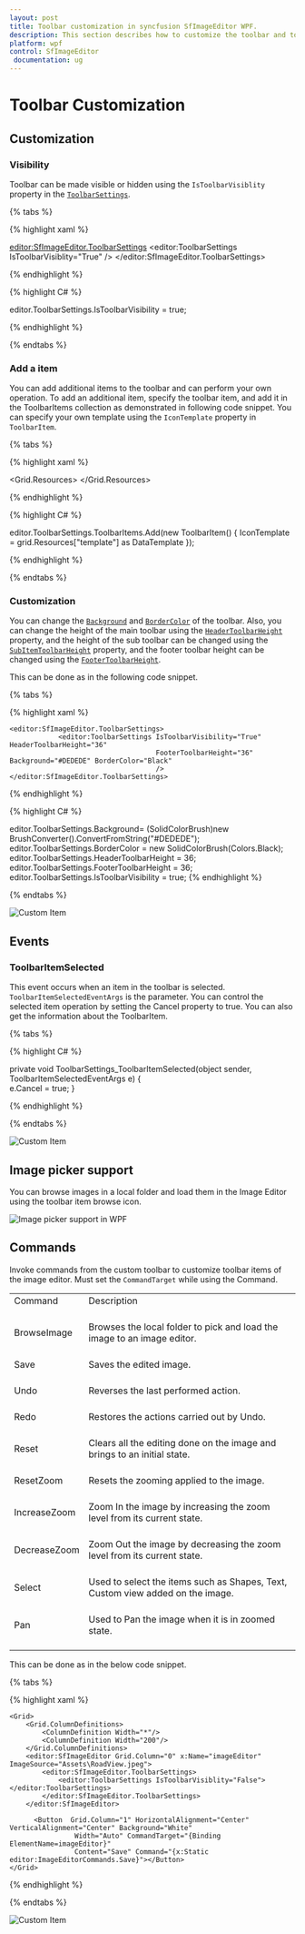 ```yaml
---
layout: post
title: Toolbar customization in syncfusion SfImageEditor WPF.
description: This section describes how to customize the toolbar and toolbar item selected event in SfImageEditor control for WPF platform.
platform: wpf
control: SfImageEditor
 documentation: ug
---
```


# Toolbar Customization

## Customization

### Visibility

Toolbar can be made visible or hidden using the `IsToolbarVisiblity` property in the [`ToolbarSettings`](https://help.syncfusion.com/cr/wpf/Syncfusion.UI.Xaml.ImageEditor.SfImageEditor.html#Syncfusion_UI_Xaml_ImageEditor_SfImageEditor_ToolbarSettings).

{% tabs %} 

{% highlight xaml %} 

  <editor:SfImageEditor.ToolbarSettings>
        <editor:ToolbarSettings IsToolbarVisiblity="True" />
  </editor:SfImageEditor.ToolbarSettings>

{% endhighlight %}

{% highlight C# %} 

editor.ToolbarSettings.IsToolbarVisibility = true;

{% endhighlight %}

{% endtabs %} 

### Add a item

You can add additional items to the toolbar and can perform your own operation. To add an additional item, specify the toolbar item, and add it in the ToolbarItems collection as demonstrated in following code snippet. You can specify your own template using the `IconTemplate` property in `ToolbarItem`.

{% tabs %} 

{% highlight xaml %} 

  <Grid.Resources>
            <DataTemplate x:Key="template">
                <TextBlock Text="New Item"></TextBlock>
            </DataTemplate>
  </Grid.Resources>

{% endhighlight %}

{% highlight C# %} 

editor.ToolbarSettings.ToolbarItems.Add(new ToolbarItem() { IconTemplate = grid.Resources["template"] as DataTemplate });

{% endhighlight %}

{% endtabs %} 

### Customization

You can change the [`Background`](https://help.syncfusion.com/cr/wpf/Syncfusion.UI.Xaml.ImageEditor.ToolbarSettings.html#Syncfusion_UI_Xaml_ImageEditor_ToolbarSettings_Background) and [`BorderColor`](https://help.syncfusion.com/cr/wpf/Syncfusion.UI.Xaml.ImageEditor.ToolbarSettings.html#Syncfusion_UI_Xaml_ImageEditor_ToolbarSettings_BorderColor) of the toolbar. Also, you can change the height of the main toolbar using the [`HeaderToolbarHeight`](https://help.syncfusion.com/cr/wpf/Syncfusion.UI.Xaml.ImageEditor.ToolbarSettings.html#Syncfusion_UI_Xaml_ImageEditor_ToolbarSettings_HeaderToolbarHeight) property, and the height of the sub toolbar can be changed using the [`SubItemToolbarHeight`](https://help.syncfusion.com/cr/wpf/Syncfusion.UI.Xaml.ImageEditor.ToolbarSettings.html#Syncfusion_UI_Xaml_ImageEditor_ToolbarSettings_SubItemToolbarHeight) property, and the footer toolbar height can be changed using the [`FooterToolbarHeight`](https://help.syncfusion.com/cr/wpf/Syncfusion.UI.Xaml.ImageEditor.ToolbarSettings.html#Syncfusion_UI_Xaml_ImageEditor_ToolbarSettings_FooterToolbarHeight).

This can be done as in the following code snippet.

{% tabs %} 

{% highlight xaml %} 

    <editor:SfImageEditor.ToolbarSettings>
                <editor:ToolbarSettings IsToolbarVisibility="True" HeaderToolbarHeight="36" 
                                        FooterToolbarHeight="36"  Background="#DEDEDE" BorderColor="Black"
                                        />
    </editor:SfImageEditor.ToolbarSettings>

{% endhighlight %}

{% highlight C# %} 

 editor.ToolbarSettings.Background= (SolidColorBrush)new BrushConverter().ConvertFromString("#DEDEDE");
            editor.ToolbarSettings.BorderColor = new SolidColorBrush(Colors.Black);
            editor.ToolbarSettings.HeaderToolbarHeight = 36;
            editor.ToolbarSettings.FooterToolbarHeight = 36;
            editor.ToolbarSettings.IsToolbarVisibility = true;
{% endhighlight %}

{% endtabs %} 

![Custom Item](Images/ToolbarCustomization.png) 

## Events

### ToolbarItemSelected

This event occurs when an item in the toolbar is selected. `ToolbarItemSelectedEventArgs` is the parameter. You can control the selected item operation by setting the Cancel property to true. You can also get the information about the ToolbarItem.

{% tabs %} 

{% highlight C# %} 

  private void ToolbarSettings_ToolbarItemSelected(object sender, ToolbarItemSelectedEventArgs e)
        {          
           e.Cancel = true;
        }

{% endhighlight %}

{% endtabs %} 

![Custom Item](Images/ToolbarCustomItem.png) 

## Image picker support

You can browse images in a local folder and load them in the Image Editor using the toolbar item browse icon. 

![Image picker support in WPF](Images/ImagePicker.png) 

## Commands

Invoke commands from the custom toolbar to customize toolbar items of the image editor. Must set the `CommandTarget` while using the Command.

<table>
<tr>
<td>
Command<br/><br/></td><td>
Description<br/><br/></td></tr>
<tr>
<td>
BrowseImage<br/><br/></td><td>
Browses the local folder to pick and load the image  to an image editor.<br/><br/></td></tr>
<tr>
<td>
Save<br/><br/></td><td>
Saves the edited image.<br/><br/></td></tr>
<tr>
<td>
Undo<br/><br/></td><td>
Reverses the last performed action.<br/><br/></td></tr>
<tr>
<td>
Redo<br/><br/></td><td>
Restores the actions carried out by Undo.<br/><br/></td></tr>
<tr>
<td>
Reset<br/><br/></td><td>
Clears all the editing done on the image and brings to an initial state.<br/><br/></td></tr>
<tr>
<td>
ResetZoom<br/><br/></td><td>
Resets the zooming applied to the image.<br/><br/></td></tr>
<tr>
<td>
IncreaseZoom<br/><br/></td><td>
Zoom In the image by increasing the zoom level from its current state.<br/><br/></td></tr>
<tr>
<td>
DecreaseZoom<br/><br/></td><td>
Zoom Out the image by decreasing the zoom level from its current state.<br/><br/></td></tr>
<tr>
<td>
Select<br/><br/></td><td>
Used to select the items such as Shapes, Text, Custom view added on the image.<br/><br/></td></tr>
<tr>
<td>
Pan<br/><br/></td><td>
Used to Pan the image when it is in zoomed state.<br/><br/></td></tr>
</table>

This can be done as in the below code snippet.

{% tabs %} 

{% highlight xaml %} 

    <Grid>
        <Grid.ColumnDefinitions>
            <ColumnDefinition Width="*"/>
            <ColumnDefinition Width="200"/>
        </Grid.ColumnDefinitions>
        <editor:SfImageEditor Grid.Column="0" x:Name="imageEditor" ImageSource="Assets\RoadView.jpeg">
            <editor:SfImageEditor.ToolbarSettings>
                <editor:ToolbarSettings IsToolbarVisiblity="False"></editor:ToolbarSettings>
            </editor:SfImageEditor.ToolbarSettings>
        </editor:SfImageEditor>
		
          <Button  Grid.Column="1" HorizontalAlignment="Center" VerticalAlignment="Center" Background="White"
                    Width="Auto" CommandTarget="{Binding ElementName=imageEditor}"
                    Content="Save" Command="{x:Static editor:ImageEditorCommands.Save}"></Button>
    </Grid>
{% endhighlight %}

{% endtabs %}

![Custom Item](Images/ToolbarCustomization.png) 
